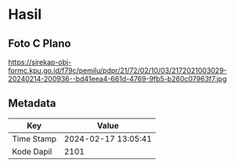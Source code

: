 # Hasil

## Foto C Plano

https://sirekap-obj-formc.kpu.go.id/f79c/pemilu/pdpr/21/72/02/10/03/2172021003029-20240214-200936--bd41eea4-661d-4769-9fb5-b260c07963f7.jpg


## Metadata

| Key        | Value               |
| ---------- | ------------------- |
| Time Stamp | 2024-02-17 13:05:41 |
| Kode Dapil | 2101                |




